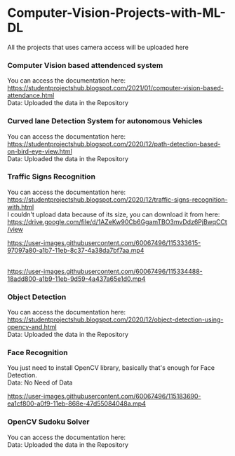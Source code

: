 # Computer-Vision-Projects-with-ML-DL
All the projects that uses camera access will be uploaded here                                                                                                                            

### Computer Vision based attendenced system                                                                                                                                            
You can access the documentation here: https://studentprojectshub.blogspot.com/2021/01/computer-vision-based-attendance.html                                                                            
Data: Uploaded the data in the Repository          

[](All-Computer-Vision-Projects-with-ML-DL/blob/main/Computer%20Vision%20based%20Attendence%20System/attendence_210419.mp4)

### Curved lane Detection System for autonomous Vehicles                                                                                                                                            
You can access the documentation here: https://studentprojectshub.blogspot.com/2020/12/path-detection-based-on-bird-eye-view.html                                                                 
Data: Uploaded the data in the Repository                                                                                                                                                                                                                  
[](https://github.com/GSaiDheeraj/All-Computer-Vision-Projects-with-ML-DL/blob/main/CurvedLaneDetection/project_video.mp4)                                                                                                                                                                                                                                               
### Traffic Signs Recognition                                                                                                                                            
You can access the documentation here: https://studentprojectshub.blogspot.com/2020/12/traffic-signs-recognition-with.html                                                          
I couldn't upload data because of its size, you can download it from here: https://drive.google.com/file/d/1AZeKw90Cb6GgamTBO3mvDdz6PjBwqCCt/view         

[](All-Computer-Vision-Projects-with-ML-DL/blob/main/Traffic%20Signs%20Recognition/traffic_210419.mp4)

https://user-images.githubusercontent.com/60067496/115333615-97097a80-a1b7-11eb-8c37-4a38da7bf7aa.mp4

[](https://github.com/GSaiDheeraj/All-Computer-Vision-Projects-with-ML-DL/blob/main/Traffic%20Signs%20Recognition/traffic_210419.mp4)                                                               
https://user-images.githubusercontent.com/60067496/115334488-18add800-a1b9-11eb-9d59-4a437a65e1d0.mp4

### Object Detection                                                                                                                                            
You can access the documentation here: https://studentprojectshub.blogspot.com/2020/12/object-detection-using-opencv-and.html                                                        
Data: Uploaded the data in the Repository                                                                                                                                                   
### Face Recognition                                                                                                                                           
You just need to install OpenCV library, basically that's enough for Face Detection.                                                                                                 
Data: No Need of Data     

https://user-images.githubusercontent.com/60067496/115183690-ea1cf800-a0f9-11eb-868e-47d55084048a.mp4

        
### OpenCV Sudoku Solver                                                                                                                                            
You can access the documentation here:                                                                                                                                                              
Data: Uploaded the data in the Repository                                                                                                                                                   
